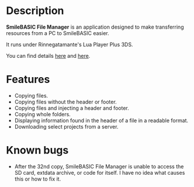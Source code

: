 # Description

**SmileBASIC File Manager** is an application designed to make transferring resources from a PC to SmileBASIC easier.

It runs under Rinnegatamante's Lua Player Plus 3DS.

You can find details [here](http://www.smilebasicsource.com/forum?ftid=468) and [here](http://www.smilebasicsource.com/page?pid=308).

# Features

* Copying files.
* Copying files without the header or footer.
* Copying files and injecting a header and footer.
* Copying whole folders.
* Displaying information found in the header of a file in a readable format.
* Downloading select projects from a server.

# Known bugs

* After the 32nd copy, SmileBASIC File Manager is unable to access the SD card, extdata archive, or code for itself. I have no idea what causes this or how to fix it.